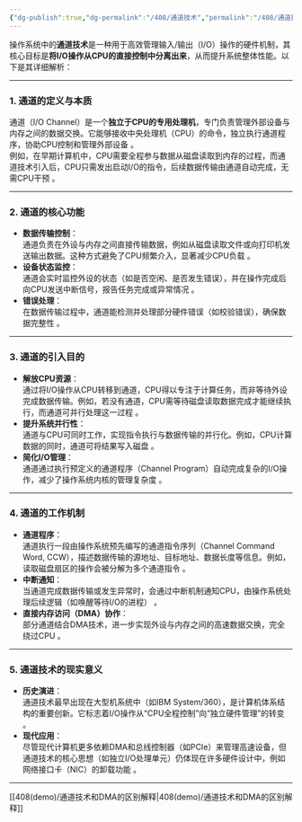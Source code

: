 ```yaml
---
{"dg-publish":true,"dg-permalink":"/408/通道技术","permalink":"/408/通道技术/"}
---
```



操作系统中的**通道技术**是一种用于高效管理输入/输出（I/O）操作的硬件机制，其核心目标是**将I/O操作从CPU的直接控制中分离出来**，从而提升系统整体性能。以下是其详细解析：

---



### 1. **通道的定义与本质**
通道（I/O Channel）是一个**独立于CPU的专用处理机**，专门负责管理外部设备与内存之间的数据交换。它能够接收中央处理机（CPU）的命令，独立执行通道程序，协助CPU控制和管理外部设备 。  
例如，在早期计算机中，CPU需要全程参与数据从磁盘读取到内存的过程，而通道技术引入后，CPU只需发出启动I/O的指令，后续数据传输由通道自动完成，无需CPU干预 。

---



### 2. **通道的核心功能**
- **数据传输控制**：  
  通道负责在外设与内存之间直接传输数据，例如从磁盘读取文件或向打印机发送输出数据。这种方式避免了CPU频繁介入，显著减少CPU负载 。
- **设备状态监控**：  
  通道会实时监控外设的状态（如是否空闲、是否发生错误），并在操作完成后向CPU发送中断信号，报告任务完成或异常情况 。
- **错误处理**：  
  在数据传输过程中，通道能检测并处理部分硬件错误（如校验错误），确保数据完整性 。

---



### 3. **通道的引入目的**
- **解放CPU资源**：  
  通过将I/O操作从CPU转移到通道，CPU得以专注于计算任务，而非等待外设完成数据传输。例如，若没有通道，CPU需等待磁盘读取数据完成才能继续执行，而通道可并行处理这一过程 。
- **提升系统并行性**：  
  通道与CPU可同时工作，实现指令执行与数据传输的并行化。例如，CPU计算数据的同时，通道可将结果写入磁盘 。
- **简化I/O管理**：  
  通道通过执行预定义的通道程序（Channel Program）自动完成复杂的I/O操作，减少了操作系统内核的管理复杂度 。

---



### 4. **通道的工作机制**
- **通道程序**：  
  通道执行一段由操作系统预先编写的通道指令序列（Channel Command Word, CCW），描述数据传输的源地址、目标地址、数据长度等信息。例如，读取磁盘扇区的操作会被分解为多个通道指令 。
- **中断通知**：  
  当通道完成数据传输或发生异常时，会通过中断机制通知CPU，由操作系统处理后续逻辑（如唤醒等待I/O的进程） 。
- **直接内存访问（DMA）协作**：  
  部分通道结合DMA技术，进一步实现外设与内存之间的高速数据交换，完全绕过CPU 。

---



### 5. **通道技术的现实意义**
- **历史演进**：  
  通道技术最早出现在大型机系统中（如IBM System/360），是计算机体系结构的重要创新。它标志着I/O操作从“CPU全程控制”向“独立硬件管理”的转变 。
- **现代应用**：  
  尽管现代计算机更多依赖DMA和总线控制器（如PCIe）来管理高速设备，但通道技术的核心思想（如独立I/O处理单元）仍体现在许多硬件设计中，例如网络接口卡（NIC）的卸载功能 。

---


[[408(demo)/通道技术和DMA的区别解释\|408(demo)/通道技术和DMA的区别解释]]
